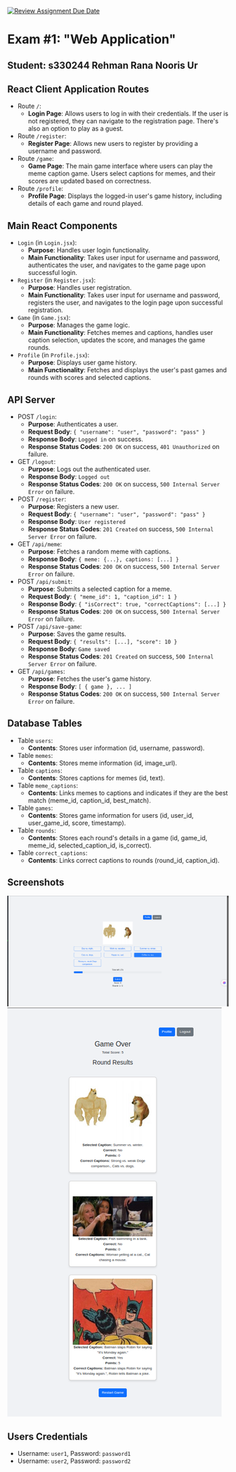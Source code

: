 [![Review Assignment Due Date](https://classroom.github.com/assets/deadline-readme-button-24ddc0f5d75046c5622901739e7c5dd533143b0c8e959d652212380cedb1ea36.svg)](https://classroom.github.com/a/AVMm0VzU)
# Exam #1: "Web Application"
## Student: s330244 Rehman Rana Nooris Ur 

## React Client Application Routes

- Route `/`: 
  - **Login Page**: Allows users to log in with their credentials. If the user is not registered, they can navigate to the registration page. There's also an option to play as a guest.
- Route `/register`: 
  - **Register Page**: Allows new users to register by providing a username and password.
- Route `/game`: 
  - **Game Page**: The main game interface where users can play the meme caption game. Users select captions for memes, and their scores are updated based on correctness.
- Route `/profile`: 
  - **Profile Page**: Displays the logged-in user's game history, including details of each game and round played.

## Main React Components

- `Login` (in `Login.jsx`): 
  - **Purpose**: Handles user login functionality.
  - **Main Functionality**: Takes user input for username and password, authenticates the user, and navigates to the game page upon successful login.
- `Register` (in `Register.jsx`): 
  - **Purpose**: Handles user registration.
  - **Main Functionality**: Takes user input for username and password, registers the user, and navigates to the login page upon successful registration.
- `Game` (in `Game.jsx`): 
  - **Purpose**: Manages the game logic.
  - **Main Functionality**: Fetches memes and captions, handles user caption selection, updates the score, and manages the game rounds.
- `Profile` (in `Profile.jsx`): 
  - **Purpose**: Displays user game history.
  - **Main Functionality**: Fetches and displays the user's past games and rounds with scores and selected captions.

## API Server

- POST `/login`: 
  - **Purpose**: Authenticates a user.
  - **Request Body**: `{ "username": "user", "password": "pass" }`
  - **Response Body**: `Logged in` on success.
  - **Response Status Codes**: `200 OK` on success, `401 Unauthorized` on failure.
- GET `/logout`: 
  - **Purpose**: Logs out the authenticated user.
  - **Response Body**: `Logged out`
  - **Response Status Codes**: `200 OK` on success, `500 Internal Server Error` on failure.
- POST `/register`: 
  - **Purpose**: Registers a new user.
  - **Request Body**: `{ "username": "user", "password": "pass" }`
  - **Response Body**: `User registered`
  - **Response Status Codes**: `201 Created` on success, `500 Internal Server Error` on failure.
- GET `/api/meme`: 
  - **Purpose**: Fetches a random meme with captions.
  - **Response Body**: `{ meme: {...}, captions: [...] }`
  - **Response Status Codes**: `200 OK` on success, `500 Internal Server Error` on failure.
- POST `/api/submit`: 
  - **Purpose**: Submits a selected caption for a meme.
  - **Request Body**: `{ "meme_id": 1, "caption_id": 1 }`
  - **Response Body**: `{ "isCorrect": true, "correctCaptions": [...] }`
  - **Response Status Codes**: `200 OK` on success, `500 Internal Server Error` on failure.
- POST `/api/save-game`: 
  - **Purpose**: Saves the game results.
  - **Request Body**: `{ "results": [...], "score": 10 }`
  - **Response Body**: `Game saved`
  - **Response Status Codes**: `201 Created` on success, `500 Internal Server Error` on failure.
- GET `/api/games`: 
  - **Purpose**: Fetches the user's game history.
  - **Response Body**: `[ { game }, ... ]`
  - **Response Status Codes**: `200 OK` on success, `500 Internal Server Error` on failure.

## Database Tables

- Table `users`: 
  - **Contents**: Stores user information (id, username, password).
- Table `memes`: 
  - **Contents**: Stores meme information (id, image_url).
- Table `captions`: 
  - **Contents**: Stores captions for memes (id, text).
- Table `meme_captions`: 
  - **Contents**: Links memes to captions and indicates if they are the best match (meme_id, caption_id, best_match).
- Table `games`: 
  - **Contents**: Stores game information for users (id, user_id, user_game_id, score, timestamp).
- Table `rounds`: 
  - **Contents**: Stores each round's details in a game (id, game_id, meme_id, selected_caption_id, is_correct).
- Table `correct_captions`:
  - **Contents**: Links correct captions to rounds (round_id, caption_id).

## Screenshots

![Game Page](client/public/screensots/game.png)
![Game Results Page for LoggedIn User](client/public/screensots/logged-user-results.png)

## Users Credentials

- Username: `user1`, Password: `password1`
- Username: `user2`, Password: `password2`
